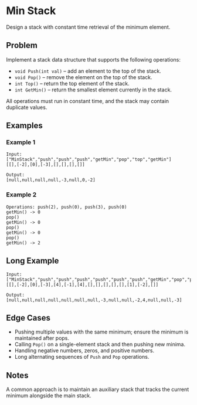 # Min Stack

Design a stack with constant time retrieval of the minimum element.

## Problem

Implement a stack data structure that supports the following operations:

- `void Push(int val)` – add an element to the top of the stack.
- `void Pop()` – remove the element on the top of the stack.
- `int Top()` – return the top element of the stack.
- `int GetMin()` – return the smallest element currently in the stack.

All operations must run in constant time, and the stack may contain duplicate values.

## Examples

### Example 1

```text
Input:
["MinStack","push","push","push","getMin","pop","top","getMin"]
[[],[-2],[0],[-3],[],[],[],[]]

Output:
[null,null,null,null,-3,null,0,-2]
```

### Example 2

```text
Operations: push(2), push(0), push(3), push(0)
getMin() -> 0
pop()
getMin() -> 0
pop()
getMin() -> 0
pop()
getMin() -> 2
```

## Long Example

```text
Input:
["MinStack","push","push","push","push","push","push","getMin","pop","pop","getMin","top","push","push","getMin"]
[[],[-2],[0],[-3],[4],[-1],[4],[],[],[],[],[],[1],[-2],[]]

Output:
[null,null,null,null,null,null,null,-3,null,null,-2,4,null,null,-3]
```

## Edge Cases

- Pushing multiple values with the same minimum; ensure the minimum is maintained after pops.
- Calling `Pop()` on a single-element stack and then pushing new minima.
- Handling negative numbers, zeros, and positive numbers.
- Long alternating sequences of `Push` and `Pop` operations.

## Notes

A common approach is to maintain an auxiliary stack that tracks the current minimum alongside the main stack.
